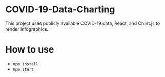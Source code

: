 # COVID-19-Data-Charting

This project uses publicly available COVID-19 data, React, and Chart.js to render infographics.

# How to use

- `npm install`
- `npm start`
